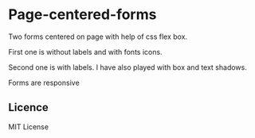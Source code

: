 # Page-centered-forms
Two forms centered on page with help of css flex box. 

First one is without  labels and  with fonts icons.

Second one is with labels. I have also played with box and text shadows.

Forms are responsive

## Licence
MIT License
